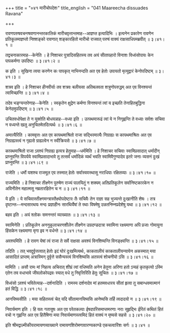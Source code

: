 +++
title = "०४१ मारीचोपदेशः"
title_english = "041 Maareecha dissuades Ravana"

+++


रावणपरुषवचनश्रवणानन्तरकालिकं मारीचवृत्तान्तमाह--आज्ञप्त इत्यादिभिः ।
इत्यनेन प्रकारेण रावणेन प्रतिकूलमाज्ञप्तो निश्शङ्को रावणात् शङ्कारहितो
मारीचो राजवत् परुषं वाक्यं राक्षसाधिपमब्रवीत्  ॥  ३।४१।१  ॥   

  

तद्वचनाकारमाह--केनेति । हे निशाचर पुत्रादिसहितस्य तव अयं सीतापहारो
विनाशः विध्वंसोपायः केन पापकर्मणा उपदिष्टः  ॥  ३।४१।२  ॥   

  

क इति । सुखिना त्वया करणेन कः पापकृत् नाभिनन्दति अत एव हेतोः उपायतो
मृत्युद्वारं केनोपदिष्टम्  ॥  ३।४१।३  ॥   

  

शत्रव इति । हे निशाचर हीनवीर्याः तव शत्रवः बलीयसा अतिबलवता
शत्रुणोपरुद्धम् अत एव विनश्यन्तं त्वामिच्छन्ति  ॥  ३।४१।४  ॥   

  

तदेव भङ्ग्यन्तरेणाह--केनेति । स्वकृतेन क्षुद्रेण कर्मणा विनश्यन्तं त्वां
य इच्छति तेनाहितबुद्धिना केनेदमुपदिष्टम्  ॥  ३।४१।५  ॥   

  

उचितवधोपेक्षा ते न युक्तेति बोधयन्नाह--वध्या इति । उत्पथमारूढं त्वां ये
न निगृह्णन्ति ते वध्याः सर्वशः सचिवा न वध्यन्ते खलु अनुचितमेतदित्यर्थः
 ॥  ३।४१।६  ॥   

  

अमात्यैरिति । कामवृत्तः अत एव कापथमाश्रितो राजा सद्भिरमात्यैः निग्राह्यः
स कापथमाश्रितः अत एव निग्राह्यस्त्वं न गृह्यसे ग्राह्यत्वेन न
स्वीक्रियसे  ॥  ३।४१।७  ॥   

  

कापथमाश्रितो राजा ऽवश्यं निग्राह्य इत्यत्र हेतुमाह--धर्ममिति । हे निशाचर
सचिवाः स्वामिप्रसादात् धर्मादीन् प्राप्नुवन्ति विपर्यये
स्वामिप्रसादाभावे तु तत्सर्वं धर्मादिकं व्यर्थं भवति स्वामिवैगुण्यादेव
इतरे जनाः व्यसनं दुःखं प्राप्नुवन्ति  ॥  ३।४१।८९  ॥   

  

राजेति । धर्मो यशश्च राजमूल एव तस्मात् हेतोः सर्वास्ववस्थासु नराधिपाः
रक्षितव्याः  ॥  ३।४१।१०  ॥   

  

राज्यमिति । हे निशाचर तीक्ष्णेन पुरुषेण राज्यं पालयितुं न शक्यम्
अतिप्रतिकूलेन सर्वानिष्टकारकेन न अविनीतेन महात्मसु नम्रतारहितेन च न  ॥ 
३।४१।११  ॥   

  

ये इति । ये सचिवास्तीक्ष्णमन्त्रास्तैक्ष्योपदेष्टारः तैः सचिवैः तेन
राज्ञा सह भुज्यन्ते दुःखानीति शेषः । तत्र दृष्टान्तः--मन्दसारथयः मन्दः
प्रज्ञाहीनः सारथिर्येषां ते रथाः विषमेषु उन्नतनिम्नप्रदेशेषु यथा  ॥ 
३।४१।१२  ॥   

  

बहव इति । अयं श्लोकः समनन्तरं व्याख्यातः  ॥  ३।४१।१३  ॥   

  

स्वामिनेति । प्रतिकूलेन अननुकूलाचरणशीलेन तीक्ष्णेन उग्रदण्डदात्रा
स्वामिना रक्ष्यमाणा अपि प्रजाः गोमायुना हिंसकेन रक्ष्यमाणा मृगा इव न
वर्धन्ते  ॥  ३।४१।१४  ॥   

  

अवश्यमिति । हे रावण येषां त्वं राजा ते सर्वे राक्षसा अवश्यं विनशिष्यन्ति
विनङ्क्ष्यन्ति  ॥  ३।४१।१५  ॥   

  

तदिति । तत् भवद्दुर्वृत्तत्वात् हेतोः इदं घोरं दुःखमित्यर्थः, काकतालीयं
काकतालीयन्यायेन अकस्मात् मया आसादितं प्राप्तम् अत्रास्मिन् दुर्वृत्ते
ससैन्यस्त्वं विनशिष्यसि अतस्त्वं शोचनीयो ऽसि  ॥  ३।४१।१६  ॥   

  

मामिति । असौ रामः मां निहत्य अचिरात् शीघ्रं त्वां वधिष्यति अनेन हेतुना
अरिणा हतो ऽप्यहं कृतकृत्यो ऽस्मि एतेन तव वधाभावे जीवलोकोपद्रवः स्यात्
वधे तु निवृत्तिरिति हेतुः सूचितः  ॥  ३।४१।१७  ॥   

  

विध्वंसो ऽवश्यं भवितेत्याह--दर्शनादिति । रामस्य दर्शनादेव मां हतमवधारय
सीतां हृत्वा तु सबान्धवमात्मानं हतं विद्धि  ॥  ३।४१।१८  ॥   

  

आनयिष्यसीति । मया सहितस्त्वं चेत् यदि सीतामानयिष्यसि आनेष्यसि तर्हि
त्वदादयो न  ॥  ३।४१।१९  ॥   

  

निवार्यमाण इति । हि यतः गतायुषः अत एव परेतकल्पाः ईषदपरिसमाप्तमरणाः नराः
सुहृद्भिः ईरितं कथितं हितं वचो न गृह्णन्ति अत एव हितैषिणा मया
निवार्यमाणस्त्वमिदं हितं वाक्यं न मृष्यसे सहसे  ॥  ३।४१।२०  ॥   

  

इति श्रीमद्वाल्मीकीयरामायणव्याख्याने रामायणशिरोमणावारण्यकाण्डे
एकचत्वारिंशः सर्गः  ॥  ३।४१  ॥   

  


